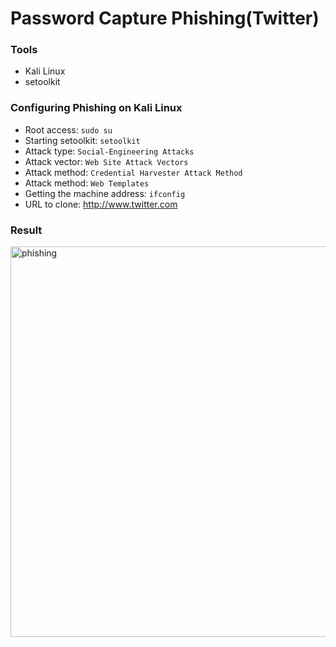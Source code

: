 # Password Capture Phishing(Twitter)

### Tools

- Kali Linux
- setoolkit

### Configuring Phishing on Kali Linux

- Root access: ``` sudo su ```
- Starting setoolkit: ``` setoolkit ```
- Attack type: ``` Social-Engineering Attacks ```
- Attack vector: ``` Web Site Attack Vectors ```
- Attack method: ```Credential Harvester Attack Method ```
- Attack method: ``` Web Templates ```
- Getting the machine address: ``` ifconfig ```
- URL to clone: http://www.twitter.com

### Result
<img width="625" alt="phishing" src="https://github.com/YuriSantiag/Phishing/assets/107895723/068f1a17-22c6-4693-861d-b2193d957d56">

